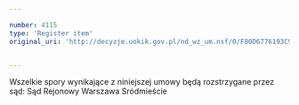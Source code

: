 ```yaml
---

number: 4115
type: 'Register item'
original_uri: 'http://decyzje.uokik.gov.pl/nd_wz_um.nsf/0/F80D6776193C9B01C1257AD1002F5D5A?OpenDocument'


---
```


Wszelkie spory wynikające z niniejszej umowy będą rozstrzygane przez sąd: Sąd Rejonowy Warszawa Sródmieście
